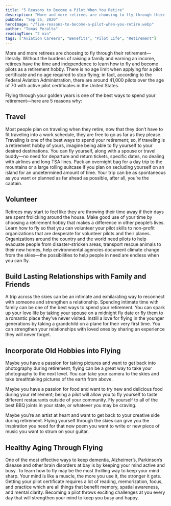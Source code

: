 ```yaml
---
title: "5 Reasons to Become a Pilot When You Retire"
description: "More and more retirees are choosing to fly through their retirement—literally. Without the burdens of raising a family and earning an income, retirees have the time and independence to learn how to fly and become pilots as a retirement hobby."
pubDate: "Sep 25, 2020"
heroImage: "/five-reasons-to-become-a-pilot-when-you-retire.webp"
author: "Tomas Peralta"
readingTime: "2 min"
tags: ["Aviation Careers", "Benefits", "Pilot Life", "Retirement"]
---
```


More and more retirees are choosing to fly through their retirement—literally. Without the burdens of raising a family and earning an income, retirees have the time and independence to learn how to fly and become pilots as a retirement hobby. There is no age limit when applying for a pilot certificate and no age required to stop flying; in fact, according to the Federal Aviation Administration, there are around 41,000 pilots over the age of 70 with active pilot certificates in the United States.

Flying through your golden years is one of the best ways to spend your retirement—here are 5 reasons why:

## Travel

Most people plan on traveling when they retire, now that they don’t have to fit traveling into a work schedule, they are free to go as far as they please. Traveling is one of the best ways to spend your retirement; so, if traveling is a retirement hobby of yours, imagine being able to fly yourself to your desired destinations. You can fly yourself, along with a spouse or travel buddy—no need for departure and return tickets, specific dates, no dealing with airlines and long TSA lines. Pack an overnight bag for a day trip to the mountains or a large rolling suitcase if you plan on secluding yourself on an island for an undetermined amount of time. Your trip can be as spontaneous as you want or planned as far ahead as possible, after all, you’re the captain.

## Volunteer

Retirees may start to feel like they are throwing their time away if their days are spent frolicking around the house. Make good use of your time by choosing a retirement hobby that makes a difference in other people’s lives. Learn how to fly so that you can volunteer your pilot skills to non-profit organizations that are desperate for volunteer pilots and their planes. Organizations around the country and the world need pilots to help evacuate people from disaster-stricken areas, transport rescue animals to their new homes, help environmental agencies document climate change from the skies—the possibilities to help people in need are endless when you can fly.

## Build Lasting Relationships with Family and Friends

A trip across the skies can be an intimate and exhilarating way to reconnect with someone and strengthen a relationship. Spending intimate time with family can be one of the best ways to spend your retirement. You can spark up your love life by taking your spouse on a midnight fly date or fly them to a romantic place they’ve never visited. Instill a love for flying in the younger generations by taking a grandchild on a plane for their very first time. You can strengthen your relationships with loved ones by sharing an experience they will never forget.

## Incorporate Old Hobbies into Flying

Maybe you have a passion for taking pictures and want to get back into photography during retirement; flying can be a great way to take your photography to the next level. You can take your camera to the skies and take breathtaking pictures of the earth from above.

Maybe you have a passion for food and want to try new and delicious food during your retirement; being a pilot will allow you to fly yourself to taste different restaurants outside of your community. Fly yourself to all of the best BBQ joints in your state, or whatever you may be craving.

Maybe you’re an artist at heart and want to get back to your creative side during retirement. Flying yourself through the skies can give you the inspiration you need for that new poem you want to write or new piece of music you want to strum on your guitar.

## Healthy Aging Through Flying

One of the most effective ways to keep dementia, Alzheimer’s, Parkinson’s disease and other brain disorders at bay is by keeping your mind active and busy. To learn how to fly may be the most thrilling way to keep your mind sharp. Your mind is like a muscle, the more you use it, the stronger it gets. Getting your pilot certificate requires a lot of reading, memorization, focus, and practice which are all things that benefit memory, spatial awareness, and mental clarity. Becoming a pilot throws exciting challenges at you every day that will strengthen your mind to keep you busy and happy.
